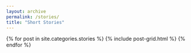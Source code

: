 ```yaml
---
layout: archive
permalink: /stories/
title: "Short Stories"
---
```


<div class="tiles">
{% for post in site.categories.stories %}
	{% include post-grid.html %}
{% endfor %}
</div><!-- /.tiles -->